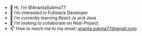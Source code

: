 - 👋 Hi, I’m @AnantaSukma77
- 👀 I’m interested in Fullstack Developer
- 🌱 I’m currently learning React Js and Java
- 💞️ I’m looking to collaborate on Real-Project
- 📫 How to reach me to my email: ananta.sukma77@gmail.com

<!---
AnantaSukma77/AnantaSukma77 is a ✨ special ✨ repository because its `README.md` (this file) appears on your GitHub profile.
You can click the Preview link to take a look at your changes.
--->
